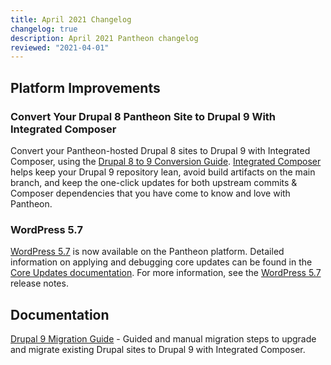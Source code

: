 ```yaml
---
title: April 2021 Changelog
changelog: true
description: April 2021 Pantheon changelog
reviewed: "2021-04-01"
---
```


## Platform Improvements

### Convert Your Drupal 8 Pantheon Site to Drupal 9 With Integrated Composer

Convert your Pantheon-hosted Drupal 8 sites to Drupal 9 with Integrated Composer, using the [Drupal 8 to 9 Conversion Guide](/guides/drupal-9-migration/migrate-manual-d9). [Integrated Composer](/integrated-composer) helps keep your Drupal 9 repository lean, avoid build artifacts on the main branch, and keep the one-click updates for both upstream commits & Composer dependencies that you have come to know and love with Pantheon.

<!-- excerpt -->

### WordPress 5.7

[WordPress 5.7](https://wordpress.org/news/2021/03/wordpress-5-7-esperanza/) is now available on the Pantheon platform. Detailed information on applying and debugging core updates can be found in the [Core Updates documentation](/core-updates). For more information, see the [WordPress 5.7](https://wordpress.org/news/2021/03/wordpress-5-7-esperanza/) release notes.

## Documentation

[Drupal 9 Migration Guide](/guides/drupal-9-migration) - Guided and manual migration steps to upgrade and migrate existing Drupal sites to Drupal 9 with Integrated Composer.
